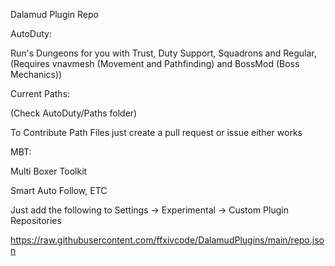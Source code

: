 Dalamud Plugin Repo

AutoDuty:

Run's Dungeons for you with Trust, Duty Support, Squadrons and Regular, (Requires vnavmesh (Movement and Pathfinding) and BossMod (Boss Mechanics))

Current Paths:

(Check AutoDuty/Paths folder)

To Contribute Path Files just create a pull request or issue either works

MBT:

Multi Boxer Toolkit

Smart Auto Follow, ETC

Just add the following to Settings -> Experimental -> Custom Plugin Repositories

https://raw.githubusercontent.com/ffxivcode/DalamudPlugins/main/repo.json
